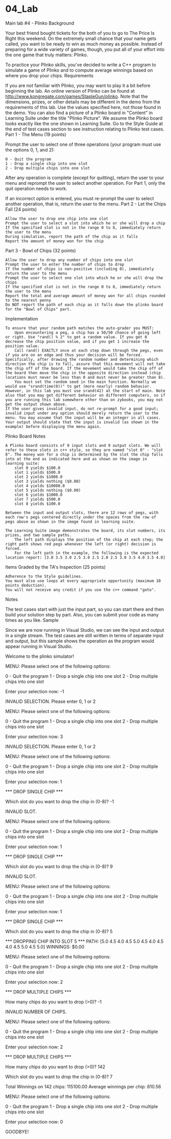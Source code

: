 # 04_Lab

Main lab #4 - Plinko
Background

Your best friend bought tickets for the both of you to go to The Price Is Right this weekend. On the extremely small chance that your name gets called, you want to be ready to win as much money as possible. Instead of preparing for a wide variety of games, though, you put all of your effort into the one game that truly matters: Plinko.

To practice your Plinko skills, you've decided to write a C++ program to simulate a game of Plinko and to compute average winnings based on where you drop your chips.
Requirements

If you are not familiar with Plinko, you may want to play it a bit before beginning the lab. An online version of Plinko can be found at http://www.kongregate.com/games/StapleGun/plinko. Note that the dimensions, prizes, or other details may be different in the demo from the requirements of this lab. Use the values specified here, not those found in the demo. You can also find a picture of a Plinko board in "Content" in Learning Suite under the title "Plinko Picture". We assume the Plinko board looks exactly like the one shown in Learning Suite. Go to the Style Guide at the end of test cases section to see instruction relating to Plinko test cases.
Part 1 - The Menu (19 points)

Prompt the user to select one of three operations (your program must use the options 0, 1, and 2):

    0 - Quit the program
    1 - Drop a single chip into one slot
    2 - Drop multiple chips into one slot

After any operation is complete (except for quitting), return the user to your menu and reprompt the user to select another operation. For Part 1, only the quit operation needs to work.

If an incorrect option is entered, you must re-prompt the user to select another operation, that is, return the user to the menu.
Part 2 - Let the Chips Fall (24 points)

    Allow the user to drop one chip into one slot
    Prompt the user to select a slot into which he or she will drop a chip
    If the specified slot is not in the range 0 to 8, immediately return the user to the menu
    During simulation, report the path of the chip as it falls
    Report the amount of money won for the chip

Part 3 - Bowl of Chips (32 points)

    Allow the user to drop any number of chips into one slot
    Prompt the user to enter the number of chips to drop
    If the number of chips is non-positive (including 0), immediately return the user to the menu
    Prompt the user to select one slot into which he or she will drop the chips
    If the specified slot is not in the range 0 to 8, immediately return the user to the menu
    Report the total and average amount of money won for all chips rounded to the nearest penny
    Do NOT report the path of each chip as it falls down the plinko board for the "Bowl of Chips" part.

Implementation

    To ensure that your random path matches the auto-grader you MUST:
        Upon encountering a peg, a chip has a 50/50 chance of going left or right. Use "rand() % 2" to get a random value. If you get 0 decrease the chip position value, and if you get 1 increase the position value.
        Call rand() EXACTLY once at each step down through the pegs, even if you are on an edge and thus your decision will be forced. Specifically, after drawing the random number and determining which direction the chip is to fall, assure that this movement will not take the chip off of the board. If the movement would take the chip off of the board then move the chip in the opposite direction instead (chip locations must never be less than 0 and must never be greater than 8).
        You must set the random seed in the main function. Normally we would use "srand(time(0))" to get (more nearly) random behavior. However, in this lab you must use srand(42) at the start of main. Note also that you may get different behavior on different computers, so if you are running this lab somewhere other than on zybooks, you may not get the output shown above.
    If the user gives invalid input, do not re-prompt for a good input; invalid input under any option should merely return the user to the menu. You may assume that the input will be an integer in all cases. Your output should state that the input is invalid (as shown in the example) before displaying the menu again.

Plinko Board Notes

    A Plinko board consists of 9 input slots and 9 output slots. We will refer to these slots in c++ style, so they are named "slot 0" - "slot 8". The money won for a chip is determined by the slot the chip falls into at the end as indicated here and as shown on the image in learning suite:
        slot 0 yields $100.0
        slot 1 yields $500.0
        slot 2 yields $1000.0
        slot 3 yields nothing ($0.00)
        slot 4 yields $10000.0
        slot 5 yields nothing ($0.00)
        slot 6 yields $1000.0
        slot 7 yields $500.0
        slot 8 yields $100.0

    Between the input and output slots, there are 12 rows of pegs, with each row's pegs centered directly under the spaces from the row of pegs above as shown in the image found in learning suite.

    The Learning Suite image demonstrates the board, its slot numbers, its prizes, and two sample paths.
        The left path displays the position of the chip at each step; the right path shows red pegs whenever the left (or right) decision is forced.
        For the left path in the example, the following is the expected location report: [3.0 3.5 3.0 2.5 3.0 2.5 2.0 2.5 3.0 3.5 4.0 3.5 4.0]

Items Graded by the TA's Inspection (25 points)

    Adherence to the Style guidelines.
    You must also use loops at every appropriate opportunity (maximum 10 points deduction).
    You will not receive any credit if you use the c++ command "goto".

Notes

The test cases start with just the input part, so you can start there and then build your solution step by part. Also, you can submit your code as many times as you like.
Sample

Since we are now running in Visual Studio, we can see the input and output in a single stream. The test cases are still written in terms of separate input and output, but this sample shows the operation as the program would appear running in Visual Studio.

Welcome to the plinko simulator!

MENU: Please select one of the following options:

0 - Quit the program
1 - Drop a single chip into one slot
2 - Drop multiple chips into one slot

Enter your selection now: -1

INVALID SELECTION.  Please enter 0, 1 or 2

MENU: Please select one of the following options:

0 - Quit the program
1 - Drop a single chip into one slot
2 - Drop multiple chips into one slot

Enter your selection now: 3

INVALID SELECTION.  Please enter 0, 1 or 2

MENU: Please select one of the following options:

0 - Quit the program
1 - Drop a single chip into one slot
2 - Drop multiple chips into one slot

Enter your selection now: 1

*** DROP SINGLE CHIP ***

Which slot do you want to drop the chip in (0-8)? -1

INVALID SLOT.

MENU: Please select one of the following options:

0 - Quit the program
1 - Drop a single chip into one slot
2 - Drop multiple chips into one slot

Enter your selection now: 1

*** DROP SINGLE CHIP ***

Which slot do you want to drop the chip in (0-8)? 9

INVALID SLOT.

MENU: Please select one of the following options:

0 - Quit the program
1 - Drop a single chip into one slot
2 - Drop multiple chips into one slot

Enter your selection now: 1

*** DROP SINGLE CHIP ***

Which slot do you want to drop the chip in (0-8)? 5

*** DROPPING CHIP INTO SLOT 5 ***
PATH: [5.0 4.5 4.0 4.5 5.0 4.5 4.0 4.5 4.0 4.5 5.0 4.5 5.0]
WINNINGS: $0.00

MENU: Please select one of the following options:

0 - Quit the program
1 - Drop a single chip into one slot
2 - Drop multiple chips into one slot

Enter your selection now: 2

*** DROP MULTIPLE CHIPS ***

How many chips do you want to drop (>0)? -1

INVALID NUMBER OF CHIPS.

MENU: Please select one of the following options:

0 - Quit the program
1 - Drop a single chip into one slot
2 - Drop multiple chips into one slot

Enter your selection now: 2

*** DROP MULTIPLE CHIPS ***

How many chips do you want to drop (>0)? 142

Which slot do you want to drop the chip in (0-8)? 7

Total Winnings on 142 chips: 115100.00
Average winnings per chip: 810.56

MENU: Please select one of the following options:

0 - Quit the program
1 - Drop a single chip into one slot
2 - Drop multiple chips into one slot

Enter your selection now: 0

GOODBYE!
